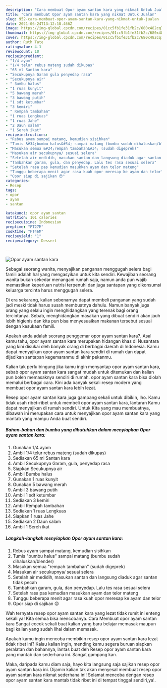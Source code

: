 ```yaml
---
description: "Cara membuat Opor ayam santan kara yang nikmat Untuk Jualan"
title: "Cara membuat Opor ayam santan kara yang nikmat Untuk Jualan"
slug: 952-cara-membuat-opor-ayam-santan-kara-yang-nikmat-untuk-jualan
date: 2021-06-24T13:12:18.466Z
image: https://img-global.cpcdn.com/recipes/01cc5fb1fe31fb2c/680x482cq70/opor-ayam-santan-kara-foto-resep-utama.jpg
thumbnail: https://img-global.cpcdn.com/recipes/01cc5fb1fe31fb2c/680x482cq70/opor-ayam-santan-kara-foto-resep-utama.jpg
cover: https://img-global.cpcdn.com/recipes/01cc5fb1fe31fb2c/680x482cq70/opor-ayam-santan-kara-foto-resep-utama.jpg
author: Ruth Tate
ratingvalue: 4.1
reviewcount: 10
recipeingredient:
- "1/4 ayam"
- "1/4 telur rebus mateng sudah dikupas"
- "65 ml Santan kara"
- "Secukupnya Garam gula penyedap rasa"
- "Secukupnya air"
- " Bumbu halus"
- "1 ruas kunyit"
- "5 bawang merah"
- "3 bawang putih"
- "1 sdt ketumbar"
- "3 kemiri"
- " Rempah tambahan"
- "1 ruas Lengkuas"
- "1 ruas Jahe"
- "2 Daun salam"
- "1 Sereh ikat"
recipeinstructions:
- "Rebus ayam sampai matang, kemudian sisihkan"
- "Tumis &#34;bumbu halus&#34; sampai matang (bumbu sudah dihaluskan/blender)"
- "Masukan semua &#34;rempah tambahan&#34; (sudah digeprek)"
- "Masukan air secukupnya/ sesuai selera"
- "Setelah air medidih, masukan santan dan langsung diaduk agar santan tidak pecah"
- "Tambahkan garam, gula, dan penyedap. Lalu tes rasa sesuai selera"
- "Setelah rasa pas kemudian masukkan ayam dan telor mateng"
- "Tunggu beberapa menit agar rasa kuah opor meresap ke ayam dan telor"
- "Opor siap di sajikan 😍"
categories:
- Resep
tags:
- opor
- ayam
- santan

katakunci: opor ayam santan 
nutrition: 101 calories
recipecuisine: Indonesian
preptime: "PT27M"
cooktime: "PT46M"
recipeyield: "1"
recipecategory: Dessert

---
```



![Opor ayam santan kara](https://img-global.cpcdn.com/recipes/01cc5fb1fe31fb2c/680x482cq70/opor-ayam-santan-kara-foto-resep-utama.jpg)

Sebagai seorang wanita, menyajikan panganan menggugah selera bagi famili adalah hal yang mengasyikan untuk kita sendiri. Kewajiban seorang  wanita bukan sekedar menangani rumah saja, namun anda pun wajib memastikan keperluan nutrisi terpenuhi dan juga santapan yang dikonsumsi keluarga tercinta harus menggugah selera.

Di era  sekarang, kalian sebenarnya dapat membeli panganan yang sudah jadi meski tidak harus susah membuatnya dahulu. Namun banyak juga orang yang selalu ingin menghidangkan yang terenak bagi orang tercintanya. Sebab, menghidangkan masakan yang dibuat sendiri akan jauh lebih higienis dan kita pun bisa menyesuaikan makanan tersebut sesuai dengan kesukaan famili. 



Apakah anda adalah seorang penggemar opor ayam santan kara?. Asal kamu tahu, opor ayam santan kara merupakan hidangan khas di Nusantara yang kini disukai oleh banyak orang di berbagai daerah di Indonesia. Kamu dapat menyajikan opor ayam santan kara sendiri di rumah dan dapat dijadikan santapan kegemaranmu di akhir pekanmu.

Kalian tak perlu bingung jika kamu ingin menyantap opor ayam santan kara, sebab opor ayam santan kara sangat mudah untuk ditemukan dan kalian pun boleh memasaknya sendiri di rumah. opor ayam santan kara bisa diolah memalui berbagai cara. Kini ada banyak sekali resep modern yang membuat opor ayam santan kara lebih lezat.

Resep opor ayam santan kara juga gampang sekali untuk dibikin, lho. Kamu tidak usah ribet-ribet untuk membeli opor ayam santan kara, lantaran Kamu dapat menyajikan di rumah sendiri. Untuk Kita yang mau membuatnya, dibawah ini merupakan cara untuk menyajikan opor ayam santan kara yang mantab yang mampu Anda buat sendiri.

<!--inarticleads1-->

##### Bahan-bahan dan bumbu yang dibutuhkan dalam menyiapkan Opor ayam santan kara:

1. Gunakan 1/4 ayam
1. Ambil 1/4 telur rebus mateng (sudah dikupas)
1. Sediakan 65 ml Santan kara
1. Ambil Secukupnya Garam, gula, penyedap rasa
1. Siapkan Secukupnya air
1. Ambil  Bumbu halus
1. Gunakan 1 ruas kunyit
1. Gunakan 5 bawang merah
1. Ambil 3 bawang putih
1. Ambil 1 sdt ketumbar
1. Sediakan 3 kemiri
1. Ambil  Rempah tambahan
1. Sediakan 1 ruas Lengkuas
1. Siapkan 1 ruas Jahe
1. Sediakan 2 Daun salam
1. Ambil 1 Sereh ikat




<!--inarticleads2-->

##### Langkah-langkah menyiapkan Opor ayam santan kara:

1. Rebus ayam sampai matang, kemudian sisihkan
1. Tumis &#34;bumbu halus&#34; sampai matang (bumbu sudah dihaluskan/blender)
1. Masukan semua &#34;rempah tambahan&#34; (sudah digeprek)
1. Masukan air secukupnya/ sesuai selera
1. Setelah air medidih, masukan santan dan langsung diaduk agar santan tidak pecah
1. Tambahkan garam, gula, dan penyedap. Lalu tes rasa sesuai selera
1. Setelah rasa pas kemudian masukkan ayam dan telor mateng
1. Tunggu beberapa menit agar rasa kuah opor meresap ke ayam dan telor
1. Opor siap di sajikan 😍




Wah ternyata resep opor ayam santan kara yang lezat tidak rumit ini enteng sekali ya! Kita semua bisa mencobanya. Cara Membuat opor ayam santan kara Sangat cocok sekali buat kalian yang baru belajar memasak maupun bagi kalian yang sudah lihai dalam memasak.

Apakah kamu ingin mencoba membikin resep opor ayam santan kara lezat tidak ribet ini? Kalau kalian ingin, mending kamu segera buruan siapkan peralatan dan bahannya, lantas buat deh Resep opor ayam santan kara yang mantab dan sederhana ini. Sangat gampang kan. 

Maka, daripada kamu diam saja, hayo kita langsung saja sajikan resep opor ayam santan kara ini. Dijamin kalian tak akan menyesal membuat resep opor ayam santan kara nikmat sederhana ini! Selamat mencoba dengan resep opor ayam santan kara mantab tidak ribet ini di tempat tinggal sendiri,ya!.

